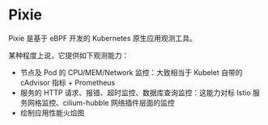 # Pixie

Pixie 是基于 eBPF 开发的 Kubernetes 原生应用观测工具。

某种程度上说，它提供如下观测能力：

- 节点及 Pod 的 CPU/MEM/Network 监控：大致相当于 Kubelet 自带的 cAdvisor 指标 + Prometheus
- 服务的 HTTP 请求、报错、超时监控、数据库查询监控：这能力对标 Istio 服务网格监控、cilium-hubble 网络插件层面的监控
- 绘制应用性能火焰图

